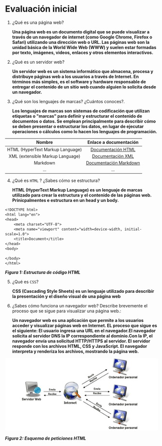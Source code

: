 # Evaluación inicial

1. ¿Qué es una página web?

    __Una página web es un documento digital que se puede visualizar a través de un navegador de internet (como Google Chrome, Firefox o Safari) utilizando una dirección web o URL. Las páginas web son la unidad básica de la World Wide Web (WWW) y suelen estar formadas por texto, imágenes, videos, enlaces y otros elementos interactivos.__


2. ¿Qué es un servidor web?

    __Un servidor web es un sistema informático que almacena, procesa y distribuye páginas web a los usuarios a través de Internet. En términos más simples, es el software y hardware responsable de entregar el contenido de un sitio web cuando alguien lo solicita desde un navegador.__


3. ¿Qué son los lenguajes de marcas? ¿Cuántos conoces?.

    __Los lenguajes de marcas son sistemas de codificación que utilizan etiquetas o "marcas" para definir y estructurar el contenido de documentos o datos. Se emplean principalmente para describir cómo se deben presentar o estructurar los datos, en lugar de ejecutar operaciones o cálculos como lo hacen los lenguajes de programación.__

|Nombre|Enlace a documentación|
|:------:|:----------:|
|HTML (HyperText Markup Language)|[Documentación HTML](https://developer.mozilla.org/es/docs/Web/HTML "Documentación XML")|
|XML (extensible Markup Language)|[Documentación XML](https://www.w3.org/XML/ "Documentación XML")|
|Markdown|[Documentación Markdown](https://markdown.es/ "Documentación Markdown")|
|...|...|


4. ¿Qué es ```HTML``` ? ¿Sabes cómo se estructura?

    __HTML (HyperText Markup Language) es un lenguaje de marcas utilizado para crear la estructura y el contenido de las páginas web. Prinicpalmentes e estructura en un head y un body.__
```
<!DOCTYPE html>
<html lang="en">
<head>
    <meta charset="UTF-8">
    <meta name="viewport" content="width=device-width, initial-scale=1.0">
    <title>Document</title>
</head>
<body>
    
</body>
</html>
```

__*Figura 1: Estructura de código HTML*__


5. ¿Qué es ```CSS```?

    __CSS (Cascading Style Sheets) es un lenguaje utilizado para describir la presentación y el diseño visual de una página web__

6. ¿Sabes cómo funciona un navegador web? Describe brevemente el proceso que se sigue para visualizar una página web.:

    __Un navegador web es una aplicación que permite a los usuarios acceder y visualizar páginas web en Internet. EL proceso que sigue es el siguiente: El usuario ingresa una URL en el navegador.El navegador solicita al servidor DNS la IP correspondiente al dominio.Con la IP, el navegador envía una solicitud HTTP/HTTPS al servidor. El servidor responde con los archivos HTML, CSS y JavaScript. El navegador interpreta y renderiza los archivos, mostrando la página web.__

![Figura 2: Esquema de peticiones HTML](./img/img1.png "Figura 2: Esquema de peticiones HTML")

__*Figura 2: Esquema de peticiones HTML*__



